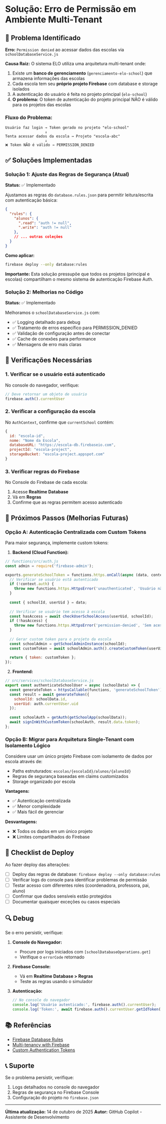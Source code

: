 # Solução: Erro de Permissão em Ambiente Multi-Tenant

## 🔴 Problema Identificado

**Erro:** `Permission denied` ao acessar dados das escolas via `schoolDatabaseService.js`

**Causa Raiz:**
O sistema ELO utiliza uma arquitetura multi-tenant onde:
1. Existe um **banco de gerenciamento** (`gerenciamento-elo-school`) que armazena informações das escolas
2. Cada escola tem seu **próprio projeto Firebase** com database e storage isolados
3. A autenticação do usuário é feita no projeto principal (`elo-school`)
4. **O problema:** O token de autenticação do projeto principal NÃO é válido para os projetos das escolas

### Fluxo do Problema:
```
Usuário faz login → Token gerado no projeto "elo-school"
                  ↓
Tenta acessar dados da escola → Projeto "escola-abc"
                  ↓
❌ Token NÃO é válido → PERMISSION_DENIED
```

## ✅ Soluções Implementadas

### Solução 1: Ajuste das Regras de Segurança (Atual)

**Status:** ✅ Implementado

Ajustamos as regras do `database.rules.json` para permitir leitura/escrita com autenticação básica:

```json
{
  "rules": {
    "alunos": {
      ".read": "auth != null",
      ".write": "auth != null"
    },
    // ... outras coleções
  }
}
```

**Como aplicar:**
```bash
firebase deploy --only database:rules
```

**Importante:** Esta solução pressupõe que todos os projetos (principal e escolas) compartilham o mesmo sistema de autenticação Firebase Auth.

### Solução 2: Melhorias no Código

**Status:** ✅ Implementado

Melhoramos o `schoolDatabaseService.js` com:
- ✅ Logging detalhado para debug
- ✅ Tratamento de erros específico para PERMISSION_DENIED
- ✅ Validação de configuração antes de conectar
- ✅ Cache de conexões para performance
- ✅ Mensagens de erro mais claras

## 🔧 Verificações Necessárias

### 1. Verificar se o usuário está autenticado

No console do navegador, verifique:
```javascript
// Deve retornar um objeto de usuário
firebase.auth().currentUser
```

### 2. Verificar a configuração da escola

No `AuthContext`, confirme que `currentSchool` contém:
```javascript
{
  id: "escola-id",
  nome: "Nome da Escola",
  databaseURL: "https://escola-db.firebaseio.com",
  projectId: "escola-project",
  storageBucket: "escola-project.appspot.com"
}
```

### 3. Verificar regras do Firebase

No Console do Firebase de cada escola:
1. Acesse **Realtime Database**
2. Vá em **Regras**
3. Confirme que as regras permitem acesso autenticado

## 🚀 Próximos Passos (Melhorias Futuras)

### Opção A: Autenticação Centralizada com Custom Tokens

Para maior segurança, implemente custom tokens:

1. **Backend (Cloud Function):**
```javascript
// functions/src/auth.js
const admin = require('firebase-admin');

exports.generateSchoolToken = functions.https.onCall(async (data, context) => {
  // Verificar se usuário está autenticado
  if (!context.auth) {
    throw new functions.https.HttpsError('unauthenticated', 'Usuário não autenticado');
  }
  
  const { schoolId, userUid } = data;
  
  // Verificar se usuário tem acesso à escola
  const hasAccess = await checkUserSchoolAccess(userUid, schoolId);
  if (!hasAccess) {
    throw new functions.https.HttpsError('permission-denied', 'Sem acesso a esta escola');
  }
  
  // Gerar custom token para o projeto da escola
  const schoolAdmin = getSchoolAdminInstance(schoolId);
  const customToken = await schoolAdmin.auth().createCustomToken(userUid);
  
  return { token: customToken };
});
```

2. **Frontend:**
```javascript
// src/services/schoolDatabaseService.js
export const authenticateSchoolUser = async (schoolData) => {
  const generateToken = httpsCallable(functions, 'generateSchoolToken');
  const result = await generateToken({ 
    schoolId: schoolData.id,
    userUid: auth.currentUser.uid 
  });
  
  const schoolAuth = getAuth(getSchoolApp(schoolData));
  await signInWithCustomToken(schoolAuth, result.data.token);
};
```

### Opção B: Migrar para Arquitetura Single-Tenant com Isolamento Lógico

Considere usar um único projeto Firebase com isolamento de dados por escola através de:
- Paths estruturados: `escolas/{escolaId}/alunos/{alunoId}`
- Regras de segurança baseadas em claims customizados
- Storage organizado por escola

**Vantagens:**
- ✅ Autenticação centralizada
- ✅ Menor complexidade
- ✅ Mais fácil de gerenciar

**Desvantagens:**
- ❌ Todos os dados em um único projeto
- ❌ Limites compartilhados do Firebase

## 📝 Checklist de Deploy

Ao fazer deploy das alterações:

- [ ] Deploy das regras de database: `firebase deploy --only database:rules`
- [ ] Verificar logs do console para identificar problemas de permissão
- [ ] Testar acesso com diferentes roles (coordenadora, professora, pai, aluno)
- [ ] Confirmar que dados sensíveis estão protegidos
- [ ] Documentar quaisquer exceções ou casos especiais

## 🔍 Debug

Se o erro persistir, verifique:

1. **Console do Navegador:**
   - Procure por logs iniciados com `[schoolDatabaseOperations.get]`
   - Verifique o `errorCode` retornado

2. **Firebase Console:**
   - Vá em **Realtime Database > Regras**
   - Teste as regras usando o simulador

3. **Autenticação:**
   ```javascript
   // No console do navegador
   console.log('Usuário autenticado:', firebase.auth().currentUser);
   console.log('Token:', await firebase.auth().currentUser.getIdToken());
   ```

## 📚 Referências

- [Firebase Database Rules](https://firebase.google.com/docs/database/security)
- [Multi-tenancy with Firebase](https://firebase.google.com/docs/projects/multitenancy)
- [Custom Authentication Tokens](https://firebase.google.com/docs/auth/admin/create-custom-tokens)

## 📞 Suporte

Se o problema persistir, verifique:
1. Logs detalhados no console do navegador
2. Regras de segurança no Firebase Console
3. Configuração do projeto no `firebase.json`

---

**Última atualização:** 14 de outubro de 2025
**Autor:** GitHub Copilot - Assistente de Desenvolvimento
